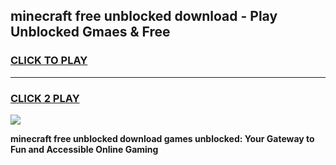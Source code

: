 
## minecraft free unblocked download - Play Unblocked Gmaes & Free
<h3>
<a href="https://news.freeplayer.one?title=minecraft_free_unblocked_download&ref=23F">CLICK TO PLAY</a></h3>
<hr>

<h3>
<a href="https://news.freeplayer.one?title=minecraft_free_unblocked_download&ref=23F">CLICK 2 PLAY</a>
  
</h3>

<a href="https://news.freeplayer.one?title=minecraft_free_unblocked_download&ref=23F/"><img src="https://clearcache.store/games.png"></a>


**minecraft free unblocked download games unblocked: Your Gateway to Fun and Accessible Online Gaming**
